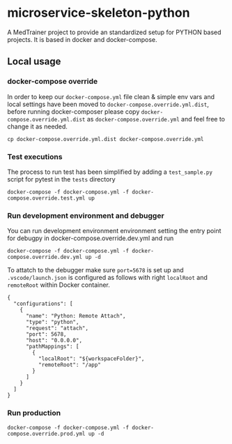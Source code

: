 # microservice-skeleton-python
A MedTrainer project to provide an standardized setup for PYTHON based projects. It is based in docker and docker-compose.

## Local usage


### docker-compose override
In order to keep our `docker-compose.yml` file clean & simple env vars and
local settings have been moved to `docker-compose.override.yml.dist`, before
running docker-composer please copy `docker-compose.override.yml.dist` as
`docker-compose.override.yml` and feel free to change it as needed.
```
cp docker-compose.override.yml.dist docker-compose.override.yml
```

### Test executions
The process to run test has been simplified by adding a `test_sample.py` script for pytest in the `tests` directory

```
docker-compose -f docker-compose.yml -f docker-compose.override.test.yml up
```



### Run development environment and debugger
You can run development environment environment setting the entry point for debugpy in docker-compose.override.dev.yml and run

```
docker-compose -f docker-compose.yml -f docker-compose.override.dev.yml up -d
```
To attatch to the debugger make sure `port=5678` is set up and `.vscode/launch.json` is configured as follows with right `localRoot` and `remoteRoot` within Docker container.
```
{
  "configurations": [
    {
      "name": "Python: Remote Attach",
      "type": "python",
      "request": "attach",
      "port": 5678,
      "host": "0.0.0.0",
      "pathMappings": [
        {
          "localRoot": "${workspaceFolder}",
          "remoteRoot": "/app"
        }
      ]
    }
  ]
}

```

### Run production

```
docker-compose -f docker-compose.yml -f docker-compose.override.prod.yml up -d
```
